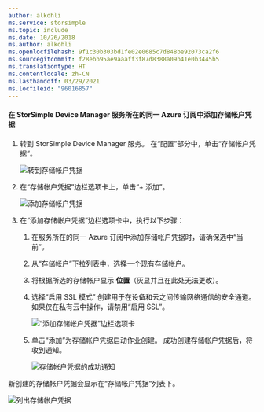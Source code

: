 ```yaml
---
author: alkohli
ms.service: storsimple
ms.topic: include
ms.date: 10/26/2018
ms.author: alkohli
ms.openlocfilehash: 9f1c30b303bd1fe02e0685c7d848be92073ca2f6
ms.sourcegitcommit: f28ebb95ae9aaaff3f87d8388a09b41e0b3445b5
ms.translationtype: HT
ms.contentlocale: zh-CN
ms.lasthandoff: 03/29/2021
ms.locfileid: "96016857"
---
```

#### <a name="to-add-a-storage-account-credential-in-the-same-azure-subscription-as-the-storsimple-device-manager-service"></a>在 StorSimple Device Manager 服务所在的同一 Azure 订阅中添加存储帐户凭据

1. 转到 StorSimple Device Manager 服务。 在“配置”部分中，单击“存储帐户凭据”。

    ![转到存储帐户凭据](./media/storsimple-8000-configure-new-storage-account-u2/createnewstorageacct1.png)

2. 在“存储帐户凭据”边栏选项卡上，单击“+ 添加”。

    ![添加存储帐户凭据](./media/storsimple-8000-configure-new-storage-account-u2/createnewstorageacct2.png)

3. 在“添加存储帐户凭据”边栏选项卡中，执行以下步骤：

    1. 在服务所在的同一 Azure 订阅中添加存储帐户凭据时，请确保选中“当前”。

    2. 从“存储帐户”下拉列表中，选择一个现有存储帐户。

    3. 将根据所选的存储帐户显示 **位置**（灰显并且在此处无法更改）。

    4. 选择“启用 SSL 模式”  创建用于在设备和云之间传输网络通信的安全通道。 如果仅在私有云中操作，请禁用“启用 SSL”。

        ![“添加存储帐户凭据”边栏选项卡](./media/storsimple-8000-configure-new-storage-account-u2/createnewstorageacct3.png)

    5. 单击“添加”为存储帐户凭据启动作业创建。 成功创建存储帐户凭据后，将收到通知。

        ![存储帐户凭据的成功通知](./media/storsimple-8000-configure-new-storage-account-u2/createnewstorageacct5.png)

新创建的存储帐户凭据会显示在“存储帐户凭据”列表下。

![列出存储帐户凭据](./media/storsimple-8000-configure-new-storage-account-u2/createnewstorageacct6.png)


